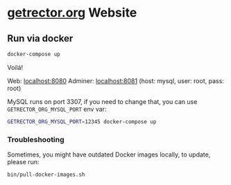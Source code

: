 # [getrector.org](https://getrector.org) Website

## Run via docker

```bash
docker-compose up
```

Voilá!

Web: [localhost:8080](http://localhost:8080)
Adminer: [localhost:8081](http://localhost:8081) (host: mysql, user: root, pass: root)

MySQL runs on port 3307, if you need to change that, you can use `GETRECTOR_ORG_MYSQL_PORT` env var:

```bash
GETRECTOR_ORG_MYSQL_PORT=12345 docker-compose up
```

### Troubleshooting

Sometimes, you might have outdated Docker images locally, to update, please run:

```bash
bin/pull-docker-images.sh
```
